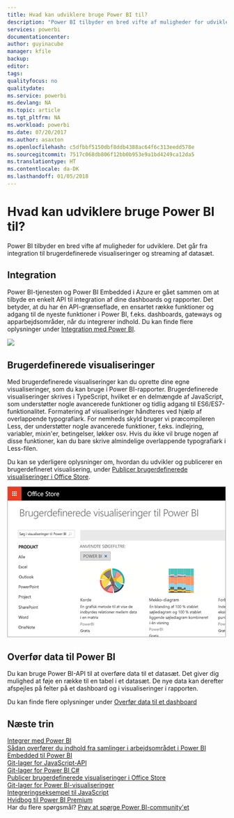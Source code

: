 ```yaml
---
title: Hvad kan udviklere bruge Power BI til?
description: "Power BI tilbyder en bred vifte af muligheder for udviklere. Det går fra integration til brugerdefinerede visualiseringer og streaming af datasæt."
services: powerbi
documentationcenter: 
author: guyinacube
manager: kfile
backup: 
editor: 
tags: 
qualityfocus: no
qualitydate: 
ms.service: powerbi
ms.devlang: NA
ms.topic: article
ms.tgt_pltfrm: NA
ms.workload: powerbi
ms.date: 07/20/2017
ms.author: asaxton
ms.openlocfilehash: c5dfbbf5150dbf8ddb4388ac64f6c313eedd578e
ms.sourcegitcommit: 7517c068db806f12bb0b953e9a1bd4249ca12da5
ms.translationtype: HT
ms.contentlocale: da-DK
ms.lasthandoff: 01/05/2018
---
```

# <a name="what-can-developers-do-with-power-bi"></a>Hvad kan udviklere bruge Power BI til?
Power BI tilbyder en bred vifte af muligheder for udviklere. Det går fra integration til brugerdefinerede visualiseringer og streaming af datasæt.

## <a name="embedding"></a>Integration
Power BI-tjenesten og Power BI Embedded i Azure er gået sammen om at tilbyde en enkelt API til integration af dine dashboards og rapporter. Det betyder, at du har én API-grænseflade, en ensartet række funktioner og adgang til de nyeste funktioner i Power BI, f.eks. dashboards, gateways og apparbejdsområder, når du integrerer indhold. Du kan finde flere oplysninger under [Integration med Power BI](embedding.md).

![](media/what-can-you-do/powerbi-embed-sample.png)

## <a name="custom-visuals"></a>Brugerdefinerede visualiseringer
Med brugerdefinerede visualiseringer kan du oprette dine egne visualiseringer, som du kan bruge i Power BI-rapporter. Brugerdefinerede visualiseringer skrives i TypeScript, hvilket er en delmængde af JavaScript, som understøtter nogle avancerede funktioner og tidlig adgang til ES6/ES7-funktionalitet. Formatering af visualiseringer håndteres ved hjælp af overlappende typografiark. For nemheds skyld bruger vi præcompileren Less, der understøtter nogle avancerede funktioner, f.eks. indlejring, variabler, mixin'er, betingelser, løkker osv. Hvis du ikke vil bruge nogen af disse funktioner, kan du bare skrive almindelige overlappende typografiark i Less-filen.

Du kan se yderligere oplysninger om, hvordan du udvikler og publicerer en brugerdefineret visualisering, under [Publicer brugerdefinerede visualiseringer i Office Store](office-store.md).

![](media/what-can-you-do/powerbi-custom-visual-store.png)

## <a name="push-data-into-power-bi"></a>Overfør data til Power BI
Du kan bruge Power BI-API til at overføre data til et datasæt. Det giver dig mulighed at føje en række til en tabel i et datasæt. De nye data kan derefter afspejles på felter på et dashboard og i visualiseringer i rapporten.

Du kan finde flere oplysninger under [Overfør data til et dashboard](walkthrough-push-data.md)

## <a name="next-steps"></a>Næste trin
[Integrer med Power BI](embedding.md)  
[Sådan overfører du indhold fra samlinger i arbejdsområdet i Power BI Embedded til Power BI](migrate-from-powerbi-embedded.md)  
[Git-lager for JavaScript-API](https://github.com/Microsoft/PowerBI-JavaScript)  
[Git-lager for Power BI C#](https://github.com/Microsoft/PowerBI-CSharp)  
[Publicer brugerdefinerede visualiseringer i Office Store](office-store.md)  
[Git-lager for Power BI-visualiseringer](https://github.com/Microsoft/PowerBI-visuals)  
[Integreringseksempel til JavaScript](https://microsoft.github.io/PowerBI-JavaScript/demo/)  
[Hvidbog til Power BI Premium](https://aka.ms/pbipremiumwhitepaper)  
Har du flere spørgsmål? [Prøv at spørge Power BI-community'et](http://community.powerbi.com/)

